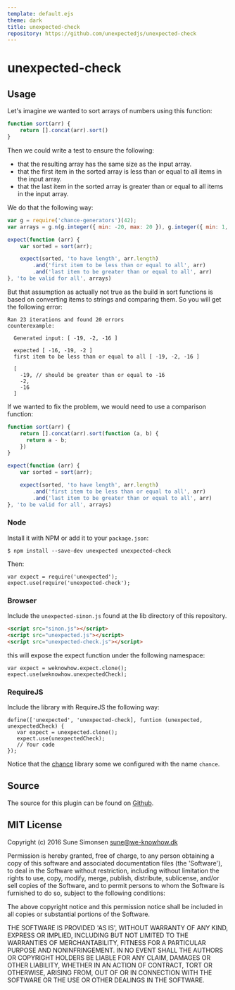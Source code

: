 ```yaml
---
template: default.ejs
theme: dark
title: unexpected-check
repository: https://github.com/unexpectedjs/unexpected-check
---
```


# unexpected-check

## Usage

Let's imagine we wanted to sort arrays of numbers using this function:

```js
function sort(arr) {
    return [].concat(arr).sort()
}
```

Then we could write a test to ensure the following:

* that the resulting array has the same size as the input array.
* that the first item in the sorted array is less than or equal to all items in the input array.
* that the last item in the sorted array is greater than or equal to all items in the input array.

We do that the following way:

```js
var g = require('chance-generators')(42);
var arrays = g.n(g.integer({ min: -20, max: 20 }), g.integer({ min: 1, max: 20 }));

expect(function (arr) {
    var sorted = sort(arr);

    expect(sorted, 'to have length', arr.length)
        .and('first item to be less than or equal to all', arr)
        .and('last item to be greater than or equal to all', arr)
}, 'to be valid for all', arrays)
```

But that assumption as actually not true as the build in sort functions is based
on converting items to strings and comparing them. So you will get the following error:

```output
Ran 23 iterations and found 20 errors
counterexample:

  Generated input: [ -19, -2, -16 ]

  expected [ -16, -19, -2 ]
  first item to be less than or equal to all [ -19, -2, -16 ]

  [
    -19, // should be greater than or equal to -16
    -2,
    -16
  ]
```

If we wanted to fix the problem, we would need to use a comparison function:

```js
function sort(arr) {
    return [].concat(arr).sort(function (a, b) {
      return a - b;
    })
}
```

```js
expect(function (arr) {
    var sorted = sort(arr);

    expect(sorted, 'to have length', arr.length)
        .and('first item to be less than or equal to all', arr)
        .and('last item to be greater than or equal to all', arr)
}, 'to be valid for all', arrays)
```

### Node

Install it with NPM or add it to your `package.json`:

```
$ npm install --save-dev unexpected unexpected-check
```

Then:

```js#evaluate:false
var expect = require('unexpected');
expect.use(require('unexpected-check');
```

### Browser

Include the `unexpected-sinon.js` found at the lib directory of this
repository.

```html
<script src="sinon.js"></script>
<script src="unexpected.js"></script>
<script src="unexpected-check.js"></script>
```

this will expose the expect function under the following namespace:

```js#evaluate:false
var expect = weknowhow.expect.clone();
expect.use(weknowhow.unexpectedCheck);
```

### RequireJS

Include the library with RequireJS the following way:

```js#evaluate:false
define(['unexpected', 'unexpected-check], funtion (unexpected, unexpectedCheck) {
   var expect = unexpected.clone();
   expect.use(unexpectedCheck);
   // Your code
});
```

Notice that the [chance](www.chancejs.com) library some we configured with the
name `chance`.

## Source

The source for this plugin can be found on
[Github](https://github.com/unexpectedjs/unexpected-check).

## MIT License

Copyright (c) 2016 Sune Simonsen <sune@we-knowhow.dk>

Permission is hereby granted, free of charge, to any person obtaining
a copy of this software and associated documentation files (the
'Software'), to deal in the Software without restriction, including
without limitation the rights to use, copy, modify, merge, publish,
distribute, sublicense, and/or sell copies of the Software, and to
permit persons to whom the Software is furnished to do so, subject to
the following conditions:

The above copyright notice and this permission notice shall be
included in all copies or substantial portions of the Software.

THE SOFTWARE IS PROVIDED 'AS IS', WITHOUT WARRANTY OF ANY KIND,
EXPRESS OR IMPLIED, INCLUDING BUT NOT LIMITED TO THE WARRANTIES OF
MERCHANTABILITY, FITNESS FOR A PARTICULAR PURPOSE AND
NONINFRINGEMENT. IN NO EVENT SHALL THE AUTHORS OR COPYRIGHT HOLDERS BE
LIABLE FOR ANY CLAIM, DAMAGES OR OTHER LIABILITY, WHETHER IN AN ACTION
OF CONTRACT, TORT OR OTHERWISE, ARISING FROM, OUT OF OR IN CONNECTION
WITH THE SOFTWARE OR THE USE OR OTHER DEALINGS IN THE SOFTWARE.
